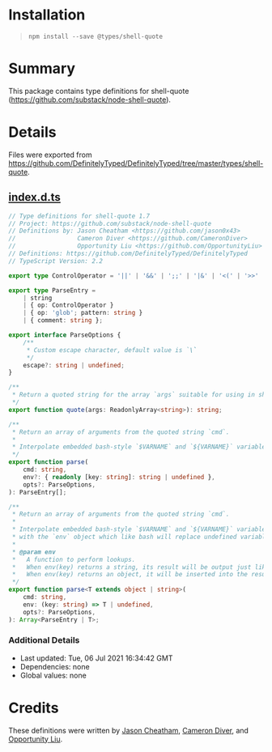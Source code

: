 # Installation
> `npm install --save @types/shell-quote`

# Summary
This package contains type definitions for shell-quote (https://github.com/substack/node-shell-quote).

# Details
Files were exported from https://github.com/DefinitelyTyped/DefinitelyTyped/tree/master/types/shell-quote.
## [index.d.ts](https://github.com/DefinitelyTyped/DefinitelyTyped/tree/master/types/shell-quote/index.d.ts)
````ts
// Type definitions for shell-quote 1.7
// Project: https://github.com/substack/node-shell-quote
// Definitions by: Jason Cheatham <https://github.com/jason0x43>
//                 Cameron Diver <https://github.com/CameronDiver>
//                 Opportunity Liu <https://github.com/OpportunityLiu>
// Definitions: https://github.com/DefinitelyTyped/DefinitelyTyped
// TypeScript Version: 2.2

export type ControlOperator = '||' | '&&' | ';;' | '|&' | '<(' | '>>' | '>&' | '&' | ';' | '(' | ')' | '|' | '<' | '>';

export type ParseEntry =
    | string
    | { op: ControlOperator }
    | { op: 'glob'; pattern: string }
    | { comment: string };

export interface ParseOptions {
    /**
     * Custom escape character, default value is `\`
     */
    escape?: string | undefined;
}

/**
 * Return a quoted string for the array `args` suitable for using in shell commands.
 */
export function quote(args: ReadonlyArray<string>): string;

/**
 * Return an array of arguments from the quoted string `cmd`.
 *
 * Interpolate embedded bash-style `$VARNAME` and `${VARNAME}` variables with the `env` object which like bash will replace undefined variables with `""`.
 */
export function parse(
    cmd: string,
    env?: { readonly [key: string]: string | undefined },
    opts?: ParseOptions,
): ParseEntry[];

/**
 * Return an array of arguments from the quoted string `cmd`.
 *
 * Interpolate embedded bash-style `$VARNAME` and `${VARNAME}` variables
 * with the `env` object which like bash will replace undefined variables with `""`.
 *
 * @param env
 *   A function to perform lookups.
 *   When env(key) returns a string, its result will be output just like env[key] would.
 *   When env(key) returns an object, it will be inserted into the result array like the operator objects.
 */
export function parse<T extends object | string>(
    cmd: string,
    env: (key: string) => T | undefined,
    opts?: ParseOptions,
): Array<ParseEntry | T>;

````

### Additional Details
 * Last updated: Tue, 06 Jul 2021 16:34:42 GMT
 * Dependencies: none
 * Global values: none

# Credits
These definitions were written by [Jason Cheatham](https://github.com/jason0x43), [Cameron Diver](https://github.com/CameronDiver), and [Opportunity Liu](https://github.com/OpportunityLiu).
